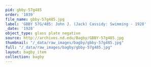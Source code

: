 ```yaml
---
pid: gbby-57g485
order: '1039'
file_name: gbby-57g485.jpg
label: 'GBBY 57G/485: John J. (Jack) Cassidy: Swimming - 1928'
_date: '1928'
object_type: glass plate negative
source: http://archives.nd.edu/Bagby/GBBY-57g485.jpg
thumbnail: "/_data/raw_images/bagby/gbby-57g485.jpg"
full: "/_data/raw_images/bagby/gbby-57g485.jpg"
layout: bagby_item
collection: bagby
---
```

